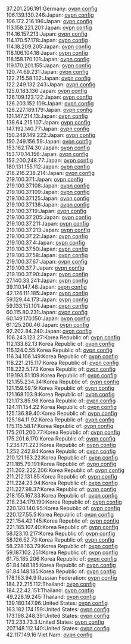 37.201.206.191:Germany: [ovpn config](vpn/37_201_206_191.ovpn)  
106.139.130.246:Japan: [ovpn config](vpn/106_139_130_246.ovpn)  
106.172.216.196:Japan: [ovpn config](vpn/106_172_216_196.ovpn)  
113.158.221.201:Japan: [ovpn config](vpn/113_158_221_201.ovpn)  
114.16.157.213:Japan: [ovpn config](vpn/114_16_157_213.ovpn)  
114.170.57.178:Japan: [ovpn config](vpn/114_170_57_178.ovpn)  
114.18.209.205:Japan: [ovpn config](vpn/114_18_209_205.ovpn)  
118.106.104.18:Japan: [ovpn config](vpn/118_106_104_18.ovpn)  
118.158.170.101:Japan: [ovpn config](vpn/118_158_170_101.ovpn)  
119.170.201.155:Japan: [ovpn config](vpn/119_170_201_155.ovpn)  
120.74.69.231:Japan: [ovpn config](vpn/120_74_69_231.ovpn)  
122.215.58.102:Japan: [ovpn config](vpn/122_215_58_102.ovpn)  
122.249.132.243:Japan: [ovpn config](vpn/122_249_132_243.ovpn)  
125.0.183.136:Japan: [ovpn config](vpn/125_0_183_136.ovpn)  
126.109.123.122:Japan: [ovpn config](vpn/126_109_123_122.ovpn)  
126.203.152.109:Japan: [ovpn config](vpn/126_203_152_109.ovpn)  
126.227.189.179:Japan: [ovpn config](vpn/126_227_189_179.ovpn)  
131.147.214.13:Japan: [ovpn config](vpn/131_147_214_13.ovpn)  
138.64.215.107:Japan: [ovpn config](vpn/138_64_215_107.ovpn)  
147.192.140.77:Japan: [ovpn config](vpn/147_192_140_77.ovpn)  
150.249.149.222:Japan: [ovpn config](vpn/150_249_149_222.ovpn)  
150.249.156.59:Japan: [ovpn config](vpn/150_249_156_59.ovpn)  
153.162.174.30:Japan: [ovpn config](vpn/153_162_174_30.ovpn)  
153.170.14.156:Japan: [ovpn config](vpn/153_170_14_156.ovpn)  
153.200.248.77:Japan: [ovpn config](vpn/153_200_248_77.ovpn)  
180.131.155.112:Japan: [ovpn config](vpn/180_131_155_112.ovpn)  
218.216.238.214:Japan: [ovpn config](vpn/218_216_238_214.ovpn)  
219.100.37.1:Japan: [ovpn config](vpn/219_100_37_1.ovpn)  
219.100.37.108:Japan: [ovpn config](vpn/219_100_37_108.ovpn)  
219.100.37.109:Japan: [ovpn config](vpn/219_100_37_109.ovpn)  
219.100.37.125:Japan: [ovpn config](vpn/219_100_37_125.ovpn)  
219.100.37.138:Japan: [ovpn config](vpn/219_100_37_138.ovpn)  
219.100.37.19:Japan: [ovpn config](vpn/219_100_37_19.ovpn)  
219.100.37.205:Japan: [ovpn config](vpn/219_100_37_205.ovpn)  
219.100.37.211:Japan: [ovpn config](vpn/219_100_37_211.ovpn)  
219.100.37.213:Japan: [ovpn config](vpn/219_100_37_213.ovpn)  
219.100.37.22:Japan: [ovpn config](vpn/219_100_37_22.ovpn)  
219.100.37.4:Japan: [ovpn config](vpn/219_100_37_4.ovpn)  
219.100.37.50:Japan: [ovpn config](vpn/219_100_37_50.ovpn)  
219.100.37.58:Japan: [ovpn config](vpn/219_100_37_58.ovpn)  
219.100.37.67:Japan: [ovpn config](vpn/219_100_37_67.ovpn)  
219.100.37.7:Japan: [ovpn config](vpn/219_100_37_7.ovpn)  
219.100.37.90:Japan: [ovpn config](vpn/219_100_37_90.ovpn)  
27.140.33.241:Japan: [ovpn config](vpn/27_140_33_241.ovpn)  
39.110.147.48:Japan: [ovpn config](vpn/39_110_147_48.ovpn)  
42.126.111.185:Japan: [ovpn config](vpn/42_126_111_185.ovpn)  
59.129.44.173:Japan: [ovpn config](vpn/59_129_44_173.ovpn)  
59.133.151.101:Japan: [ovpn config](vpn/59_133_151_101.ovpn)  
60.115.80.231:Japan: [ovpn config](vpn/60_115_80_231.ovpn)  
60.149.170.150:Japan: [ovpn config](vpn/60_149_170_150.ovpn)  
61.125.200.46:Japan: [ovpn config](vpn/61_125_200_46.ovpn)  
92.202.84.240:Japan: [ovpn config](vpn/92_202_84_240.ovpn)  
106.243.123.27:Korea Republic of: [ovpn config](vpn/106_243_123_27.ovpn)  
112.133.82.13:Korea Republic of: [ovpn config](vpn/112_133_82_13.ovpn)  
116.124.0.55:Korea Republic of: [ovpn config](vpn/116_124_0_55.ovpn)  
116.34.106.149:Korea Republic of: [ovpn config](vpn/116_34_106_149.ovpn)  
118.221.215.117:Korea Republic of: [ovpn config](vpn/118_221_215_117.ovpn)  
118.222.5.173:Korea Republic of: [ovpn config](vpn/118_222_5_173.ovpn)  
119.193.51.109:Korea Republic of: [ovpn config](vpn/119_193_51_109.ovpn)  
121.155.234.34:Korea Republic of: [ovpn config](vpn/121_155_234_34.ovpn)  
121.159.59.19:Korea Republic of: [ovpn config](vpn/121_159_59_19.ovpn)  
121.168.103.9:Korea Republic of: [ovpn config](vpn/121_168_103_9.ovpn)  
121.173.85.98:Korea Republic of: [ovpn config](vpn/121_173_85_98.ovpn)  
124.111.154.22:Korea Republic of: [ovpn config](vpn/124_111_154_22.ovpn)  
125.136.89.40:Korea Republic of: [ovpn config](vpn/125_136_89_40.ovpn)  
125.184.11.92:Korea Republic of: [ovpn config](vpn/125_184_11_92.ovpn)  
175.115.58.17:Korea Republic of: [ovpn config](vpn/175_115_58_17.ovpn)  
175.201.200.77:Korea Republic of: [ovpn config](vpn/175_201_200_77.ovpn)  
175.201.6.170:Korea Republic of: [ovpn config](vpn/175_201_6_170.ovpn)  
1.236.171.223:Korea Republic of: [ovpn config](vpn/1_236_171_223.ovpn)  
1.252.242.84:Korea Republic of: [ovpn config](vpn/1_252_242_84.ovpn)  
210.121.163.22:Korea Republic of: [ovpn config](vpn/210_121_163_22.ovpn)  
211.185.79.191:Korea Republic of: [ovpn config](vpn/211_185_79_191.ovpn)  
211.202.222.206:Korea Republic of: [ovpn config](vpn/211_202_222_206.ovpn)  
211.212.131.85:Korea Republic of: [ovpn config](vpn/211_212_131_85.ovpn)  
211.224.23.94:Korea Republic of: [ovpn config](vpn/211_224_23_94.ovpn)  
211.227.98.37:Korea Republic of: [ovpn config](vpn/211_227_98_37.ovpn)  
218.155.167.33:Korea Republic of: [ovpn config](vpn/218_155_167_33.ovpn)  
218.234.179.190:Korea Republic of: [ovpn config](vpn/218_234_179_190.ovpn)  
220.120.140.95:Korea Republic of: [ovpn config](vpn/220_120_140_95.ovpn)  
220.127.55.5:Korea Republic of: [ovpn config](vpn/220_127_55_5.ovpn)  
221.154.42.145:Korea Republic of: [ovpn config](vpn/221_154_42_145.ovpn)  
221.165.107.40:Korea Republic of: [ovpn config](vpn/221_165_107_40.ovpn)  
58.123.10.217:Korea Republic of: [ovpn config](vpn/58_123_10_217.ovpn)  
58.126.52.73:Korea Republic of: [ovpn config](vpn/58_126_52_73.ovpn)  
58.228.163.79:Korea Republic of: [ovpn config](vpn/58_228_163_79.ovpn)  
59.187.102.251:Korea Republic of: [ovpn config](vpn/59_187_102_251.ovpn)  
61.75.185.206:Korea Republic of: [ovpn config](vpn/61_75_185_206.ovpn)  
61.84.148.185:Korea Republic of: [ovpn config](vpn/61_84_148_185.ovpn)  
61.84.148.185:Korea Republic of: [ovpn config](vpn/61_84_148_185.ovpn)  
178.163.94.9:Russian Federation: [ovpn config](vpn/178_163_94_9.ovpn)  
184.22.215.112:Thailand: [ovpn config](vpn/184_22_215_112.ovpn)  
184.22.42.151:Thailand: [ovpn config](vpn/184_22_42_151.ovpn)  
49.228.19.245:Thailand: [ovpn config](vpn/49_228_19_245.ovpn)  
139.180.147.96:United States: [ovpn config](vpn/139_180_147_96.ovpn)  
163.182.174.159:United States: [ovpn config](vpn/163_182_174_159.ovpn)  
173.198.248.39:United States: [ovpn config](vpn/173_198_248_39.ovpn)  
173.233.73.3:United States: [ovpn config](vpn/173_233_73_3.ovpn)  
207.148.112.140:United States: [ovpn config](vpn/207_148_112_140.ovpn)  
42.117.149.16:Viet Nam: [ovpn config](vpn/42_117_149_16.ovpn)  
